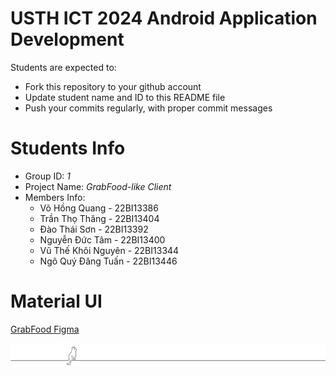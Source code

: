 USTH ICT 2024 Android Application Development
=====================================================

Students are expected to:

* Fork this repository to your github account
* Update student name and ID to this README file
* Push your commits regularly, with proper commit messages

Students Info
=======================

* Group ID: *1*
* Project Name: *GrabFood-like Client*
* Members Info:
    - Võ Hồng Quang - 22BI13386
    - Trần Thọ Thăng - 22BI13404
    - Đào Thái Sơn - 22BI13392
    - Nguyễn Đức Tâm - 22BI13400
    - Vũ Thế Khôi Nguyên - 22BI13344
    - Ngô Quý Đăng Tuấn - 22BI13446


Material UI 
=======================
[GrabFood Figma](https://www.figma.com/design/xzH1WE1mDFlCSKaI8n8Vth/Grab_food?node-id=0-1&t=LGpY3XlHizBbzEeG-1)

![Cat Image](images/cat.png)